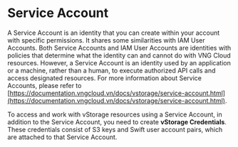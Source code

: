 # Service Account

A Service Account is an identity that you can create within your account with specific permissions. It shares some similarities with IAM User Accounts. Both Service Accounts and IAM User Accounts are identities with policies that determine what the identity can and cannot do with VNG Cloud resources. However, a Service Account is an identity used by an application or a machine, rather than a human, to execute authorized API calls and access designated resources. For more information about Service Accounts, please refer to [https://documentation.vngcloud.vn/docs/vstorage/service-account.html](https://documentation.vngcloud.vn/docs/vstorage/service-account.html).

To access and work with vStorage resources using a Service Account, in addition to the Service Account, you need to create **vStorage Credentials**. These credentials consist of S3 keys and Swift user account pairs, which are attached to that Service Account.
